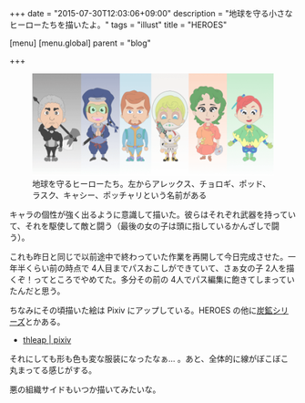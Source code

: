 +++
date = "2015-07-30T12:03:06+09:00"
description = "地球を守る小さなヒーローたちを描いたよ。"
tags = "illust"
title = "HEROES"

[menu]
  [menu.global]
    parent = "blog"

+++

<figure>
  <img src="/images/blog/heroes/image.png" alt="">
  <figcaption>地球を守るヒーローたち。左からアレックス、チョロギ、ポッド、ラスク、キャシー、ポッチャリという名前がある</figcaption>
</figure>

キャラの個性が強く出るように意識して描いた。彼らはそれぞれ武器を持っていて、それを駆使して敵と闘う（最後の女の子は頭に指しているかんざしで闘う）。

これも昨日と同じで以前途中で終わっていた作業を再開して今日完成させた。一年半くらい前の時点で 4人目までパスおこしができていて、さぁ女の子 2人を描くぞ！ってところでやめてた。多分その前の 4人でパス編集に飽きてしまっていたんだと思う。

ちなみにその頃描いた絵は Pixiv にアップしている。HEROES の他に[炭鉱シリーズ](http://www.pixiv.net/member_illust.php?mode=medium&illust_id=41842630)とかある。

- [thleap | pixiv](http://pixiv.me/zozo48699)

それにしても形も色も変な服装になったなぁ... 。あと、全体的に線がぼこぼこ丸まってる感じがする。

悪の組織サイドもいつか描いてみたいな。
